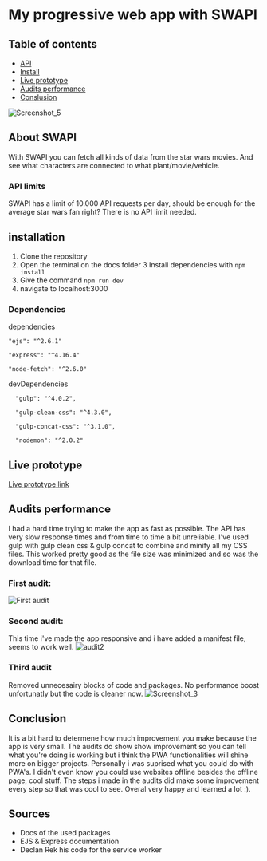 # My progressive web app with SWAPI

## Table of contents
- [API](#about-swapi)
- [Install](#installation)
- [Live prototype](#live-prototype)
- [Audits performance](#audits-performance)
- [Conslusion](#conclusion)

![Screenshot_5](https://user-images.githubusercontent.com/43336468/76844943-59ad1d80-683e-11ea-8a24-b14bf41eae25.png)

## About SWAPI
With SWAPI you can fetch all kinds of data from the star wars movies. And see what characters are connected to what plant/movie/vehicle.

### API limits
SWAPI has a limit of 10.000 API requests per day, should be enough for the average star wars fan right?
There is no API limit needed.

## installation
  1. Clone the repository
  2. Open the terminal on the docs folder
  3 Install dependencies with `npm install`
  3. Give the command `npm run dev`
  4. navigate to localhost:3000
  
  ### Dependencies
  dependencies
  
    "ejs": "^2.6.1"
    
    "express": "^4.16.4"
    
    "node-fetch": "^2.6.0"
    
   devDependencies
   
      "gulp": "^4.0.2",
      
      "gulp-clean-css": "^4.3.0",
      
      "gulp-concat-css": "^3.1.0",
      
      "nodemon": "^2.0.2"

  
## Live prototype
<a href="https://fierce-mesa-63813.herokuapp.com/people/" target="_blank">Live prototype link</a>


## Audits performance
I had a hard time trying to make the app as fast as possible. The API has very slow response times and from time to time a bit unreliable.
I've used gulp with gulp clean css & gulp concat to combine and minify all my CSS files. This worked pretty good as the file size was minimized and so was the download time for that file.
### First audit:
![First audit](https://user-images.githubusercontent.com/43336468/77434617-7074e680-6de1-11ea-8915-d2032a84b9fc.png)

### Second audit:
This time i've made the app responsive and i have added a manifest file, seems to work well.
![audit2](https://user-images.githubusercontent.com/43336468/77447088-90130b80-6def-11ea-9165-19df5f56e349.png)

### Third audit
Removed unnecesairy blocks of code and packages. No performance boost unfortunatly but the code is cleaner now.
![Screenshot_3](https://user-images.githubusercontent.com/43336468/77692166-6ea85000-6fa6-11ea-9f96-11bb06b1eef8.png)

## Conclusion
It is a bit hard to determene how much improvement you make because the app is very small. The audits do show show improvement so you can tell what you're doing is working but i think the PWA functionalities will shine more on bigger projects. Personally i was suprised what you could do with PWA's. I didn't even know you could use websites offline besides the offline page, cool stuff. The steps i made in the audits did make some improvement every step so that was cool to see. Overal very happy and learned a lot :).

## Sources
- Docs of the used packages
- EJS & Express documentation
- Declan Rek his code for the service worker





